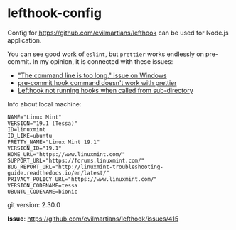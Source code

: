 # lefthook-config

Config for https://github.com/evilmartians/lefthook can be used for Node.js application.

You can see good work of `eslint`, but `prettier` works endlessly on pre-commit. In my opinion, it is connected with these issues:
- ["The command line is too long." issue on Windows](https://github.com/evilmartians/lefthook/issues/41)
- [pre-commit hook command doesn't work with prettier](https://github.com/evilmartians/lefthook/issues/203)
- [Lefthook not running hooks when called from sub-directory](https://github.com/evilmartians/lefthook/issues/215)

Info about local machine:
```
NAME="Linux Mint"
VERSION="19.1 (Tessa)"
ID=linuxmint
ID_LIKE=ubuntu
PRETTY_NAME="Linux Mint 19.1"
VERSION_ID="19.1"
HOME_URL="https://www.linuxmint.com/"
SUPPORT_URL="https://forums.linuxmint.com/"
BUG_REPORT_URL="http://linuxmint-troubleshooting-guide.readthedocs.io/en/latest/"
PRIVACY_POLICY_URL="https://www.linuxmint.com/"
VERSION_CODENAME=tessa
UBUNTU_CODENAME=bionic
```

git version: 2.30.0

**Issue**: https://github.com/evilmartians/lefthook/issues/415
